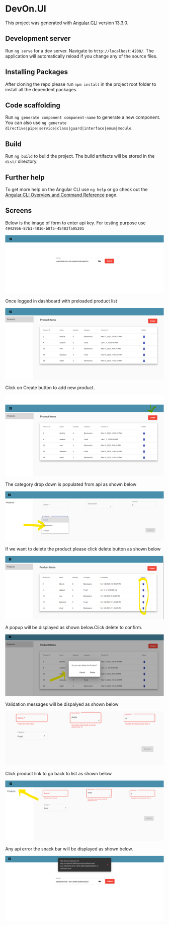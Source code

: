 # DevOn.UI

This project was generated with [Angular CLI](https://github.com/angular/angular-cli) version 13.3.0.

## Development server

Run `ng serve` for a dev server. Navigate to `http://localhost:4200/`. The application will automatically reload if you change any of the source files.

## Installing Packages

After cloning the repo please run `npm install` in the project root folder to install all the dependent packages. 

## Code scaffolding

Run `ng generate component component-name` to generate a new component. You can also use `ng generate directive|pipe|service|class|guard|interface|enum|module`.

## Build

Run `ng build` to build the project. The build artifacts will be stored in the `dist/` directory.



## Further help

To get more help on the Angular CLI use `ng help` or go check out the [Angular CLI Overview and Command Reference](https://angular.io/cli) page.

## Screens

Below is the image of form to enter api key. For testing purpose use `4942956-87b1-4816-b8f5-45483fa05201`

![plot](./src/assets/readmeimages/ApiKeyForm.png)


Once logged in dashboard with preloaded product list

![plot](./src/assets/readmeimages/listpage.png)

Click on Create button to add new product.

![plot](./src/assets/readmeimages/createpro.png)

The category drop down is populated from api as shown below

![plot](./src/assets/readmeimages/cat.png)

If we want to delete the product please click delete button as shown below

![plot](./src/assets/readmeimages/delete.png)

A popup will be displayed as shown below.Click delete to confirm.

![plot](./src/assets/readmeimages/con123.png)


Validation messages will be dispalyed as shown below

![plot](./src/assets/readmeimages/vali.png)

Click product link to go back to list as shown below

![plot](./src/assets/readmeimages/back.png)

Any api error the snack bar will be displayed as shown below.

![plot](./src/assets/readmeimages/Error.png)
